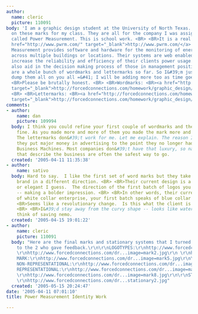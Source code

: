 ```yaml
---
author:
  name: cleric
  picture: 110091
body: 'I am a graphic design student at the University of North Texas. I am working
  on these marks for my class. They are all for the company I was assigned which is
  called Power Measurement. This is school work. <BR> <BR>It is a real company: <a
  href="http://www.pwrm.com/" target="_blank">http://www.pwrm.com/</a> <BR> <BR>Power
  Measurement provides software and hardware for the monitoring of energy consumption
  across multiple buildings or locations. Their systems are web enabled and help to
  increase the reliability and efficiency of their clients power usage. Their products
  also aid in the decision making process of those in management positions. <BR> <BR>There
  are a whole bunch of wordmarks and lettermarks so far. So I&#39;m just going to
  dump them all on you all =&#41; I will be adding more too as time goes on. <BR>
  <BR>Please be brutally honest. <BR> <BR>Wordmarks: <BR><a href="http://forcedconnections.com/homework/graphic_design/identity_marks/wordmarks/"
  target="_blank">http://forcedconnections.com/homework/graphic_design/identity_marks/wordmarks/</a>
  <BR> <BR>Lettermarks: <BR><a href="http://forcedconnections.com/homework/graphic_design/identity_marks/lettermarks/"
  target="_blank">http://forcedconnections.com/homework/graphic_design/identity_marks/lettermarks/</a>'
comments:
- author:
    name: dan
    picture: 109994
  body: I think you could refine your first couple of wordmarks and they would be
    fine. As you made more and more of them you made the mark more and more forced.
    The lettermarks don&#39;t work for me. Let me explain. The reason IBM works is
    they put major money in advertising to the point they no longer had to be International
    Business Machines. Most companies don&#39;t have that luxury, so names and taglines
    that describe the business are often the safest way to go.
  created: '2005-04-11 11:35:38'
- author:
    name: sativo
  body: Hard to say.  I like the first set of word marks but they take the overall
    brand in a different direction. <BR> <BR>Their current design is a bit lighter,
    or elegant I guess.  The direction of the first batch of logos you did is weightier
    -- making a bolder impression. <BR> <BR>In other words, their current design speaks
    of white collar enterprise, your first batch speaks of blue collar industry. <BR>
    <BR>Seems like a revolutionary change.  Is this what the client is going for?
    <BR> <BR>I&#39;d stay away from the curvy shape -- looks like water.  Makes me
    think of saving nemo.
  created: '2005-04-15 19:01:22'
- author:
    name: cleric
    picture: 110091
  body: "Here are the final marks and stationary systems that I turned in. Thanks
    to the 2 who gave feedback.\r\n\r\nLOGOTYPES:\r\nhttp://www.forcedconnections.com/dr...image=mark1.jpg\r\n
    \r\nhttp://www.forcedconnections.com/dr...image=mark2.jpg\r\n \r\nhttp://www.forcedconnections.com/dr...image=mark3.jpg\r\n\r\nLETTERMARK:\r\nhttp://www.forcedconnections.com/dr...image=mark4.jpg\r\n\r\nCOMBINATION
    MARK:\r\nhttp://www.forcedconnections.com/dr...image=mark5.jpg\r\n\r\nABSTRACT
    NON-REPRESENTATIONAL:\r\nhttp://www.forcedconnections.com/dr...image=mark6.jpg\r\n\r\n\r\nABSTRACT
    REPRESENTATIONAL:\r\nhttp://www.forcedconnections.com/dr...image=mark7.jpg\r\n
    \r\nhttp://www.forcedconnections.com/dr...image=mark8.jpg\r\n\r\nSTATIONARY SYSTEMS:\r\nhttp://www.forcedconnections.com/dr...stationary1.jpg\r\n
    \r\nhttp://www.forcedconnections.com/dr...stationary2.jpg"
  created: '2005-05-15 20:24:47'
date: '2005-04-11 07:01:10'
title: Power Measurement Identity Work

---
```


